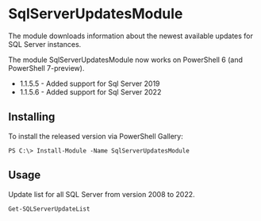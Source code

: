 # SqlServerUpdatesModule
The module downloads information about the newest available updates for SQL Server instances.

The module SqlServerUpdatesModule now works on PowerShell 6 (and PowerShell 7-preview).

- 1.1.5.5 - Added support for Sql Server 2019
- 1.1.5.6 - Added support for Sql Server 2022

## Installing
To install the released version via PowerShell Gallery:

```
PS C:\> Install-Module -Name SqlServerUpdatesModule
```

## Usage

Update list for all SQL Server from version 2008 to 2022.
```
Get-SQLServerUpdateList
```
